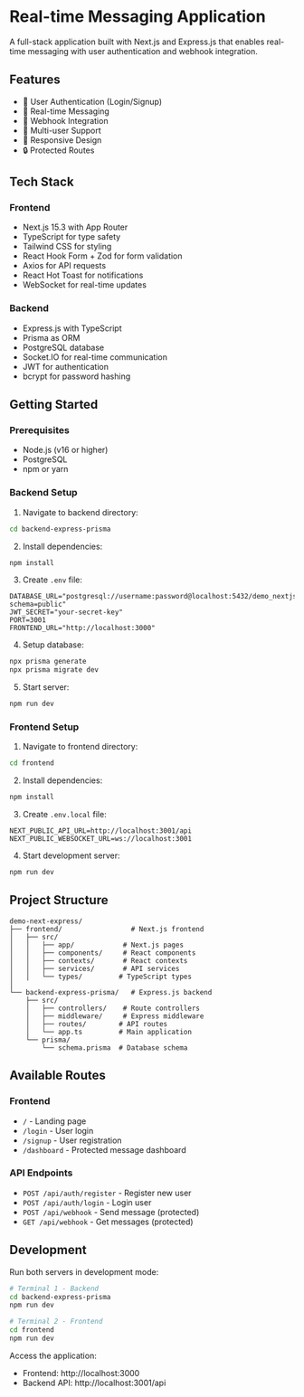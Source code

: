 # Real-time Messaging Application

A full-stack application built with Next.js and Express.js that enables real-time messaging with user authentication and webhook integration.

## Features

- 🔐 User Authentication (Login/Signup)
- 💬 Real-time Messaging
- 🔗 Webhook Integration
- 👥 Multi-user Support
- 📱 Responsive Design
- 🔒 Protected Routes

## Tech Stack

### Frontend
- Next.js 15.3 with App Router
- TypeScript for type safety
- Tailwind CSS for styling
- React Hook Form + Zod for form validation
- Axios for API requests
- React Hot Toast for notifications
- WebSocket for real-time updates

### Backend
- Express.js with TypeScript
- Prisma as ORM
- PostgreSQL database
- Socket.IO for real-time communication
- JWT for authentication
- bcrypt for password hashing

## Getting Started

### Prerequisites
- Node.js (v16 or higher)
- PostgreSQL
- npm or yarn

### Backend Setup

1. Navigate to backend directory:
```bash
cd backend-express-prisma
```

2. Install dependencies:
```bash
npm install
```

3. Create `.env` file:
```env
DATABASE_URL="postgresql://username:password@localhost:5432/demo_nextjs_express?schema=public"
JWT_SECRET="your-secret-key"
PORT=3001
FRONTEND_URL="http://localhost:3000"
```

4. Setup database:
```bash
npx prisma generate
npx prisma migrate dev
```

5. Start server:
```bash
npm run dev
```

### Frontend Setup

1. Navigate to frontend directory:
```bash
cd frontend
```

2. Install dependencies:
```bash
npm install
```

3. Create `.env.local` file:
```env
NEXT_PUBLIC_API_URL=http://localhost:3001/api
NEXT_PUBLIC_WEBSOCKET_URL=ws://localhost:3001
```

4. Start development server:
```bash
npm run dev
```

## Project Structure

```
demo-next-express/
├── frontend/                 # Next.js frontend
│   ├── src/
│   │   ├── app/            # Next.js pages
│   │   ├── components/     # React components
│   │   ├── contexts/       # React contexts
│   │   ├── services/       # API services
│   │   └── types/         # TypeScript types
│   
└── backend-express-prisma/   # Express.js backend
    ├── src/
    │   ├── controllers/    # Route controllers
    │   ├── middleware/     # Express middleware
    │   ├── routes/        # API routes
    │   └── app.ts         # Main application
    └── prisma/
        └── schema.prisma  # Database schema
```

## Available Routes

### Frontend
- `/` - Landing page
- `/login` - User login
- `/signup` - User registration
- `/dashboard` - Protected message dashboard

### API Endpoints
- `POST /api/auth/register` - Register new user
- `POST /api/auth/login` - Login user
- `POST /api/webhook` - Send message (protected)
- `GET /api/webhook` - Get messages (protected)

## Development

Run both servers in development mode:

```bash
# Terminal 1 - Backend
cd backend-express-prisma
npm run dev

# Terminal 2 - Frontend
cd frontend
npm run dev
```

Access the application:
- Frontend: http://localhost:3000
- Backend API: http://localhost:3001/api


